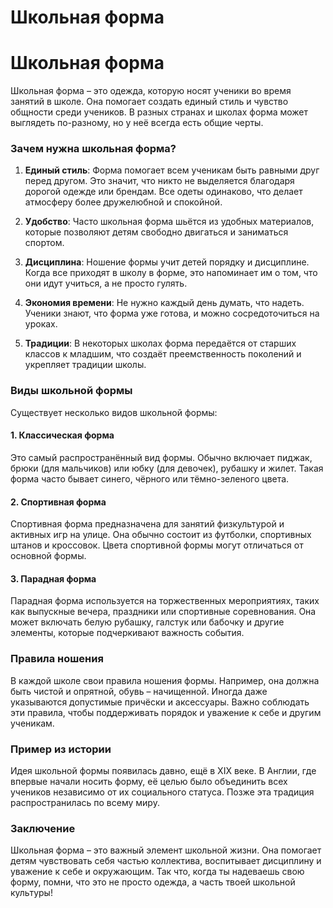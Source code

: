 # Школьная форма

# Школьная форма

Школьная форма – это одежда, которую носят ученики во время занятий в школе. Она помогает создать единый стиль и чувство общности среди учеников. В разных странах и школах форма может выглядеть по-разному, но у неё всегда есть общие черты.

### Зачем нужна школьная форма?

1. **Единый стиль**: Форма помогает всем ученикам быть равными друг перед другом. Это значит, что никто не выделяется благодаря дорогой одежде или брендам. Все одеты одинаково, что делает атмосферу более дружелюбной и спокойной.
   
2. **Удобство**: Часто школьная форма шьётся из удобных материалов, которые позволяют детям свободно двигаться и заниматься спортом.

3. **Дисциплина**: Ношение формы учит детей порядку и дисциплине. Когда все приходят в школу в форме, это напоминает им о том, что они идут учиться, а не просто гулять.

4. **Экономия времени**: Не нужно каждый день думать, что надеть. Ученики знают, что форма уже готова, и можно сосредоточиться на уроках.

5. **Традиции**: В некоторых школах форма передаётся от старших классов к младшим, что создаёт преемственность поколений и укрепляет традиции школы.

### Виды школьной формы

Существует несколько видов школьной формы:

#### 1. Классическая форма
Это самый распространённый вид формы. Обычно включает пиджак, брюки (для мальчиков) или юбку (для девочек), рубашку и жилет. Такая форма часто бывает синего, чёрного или тёмно-зеленого цвета.

#### 2. Спортивная форма
Спортивная форма предназначена для занятий физкультурой и активных игр на улице. Она обычно состоит из футболки, спортивных штанов и кроссовок. Цвета спортивной формы могут отличаться от основной формы.

#### 3. Парадная форма
Парадная форма используется на торжественных мероприятиях, таких как выпускные вечера, праздники или спортивные соревнования. Она может включать белую рубашку, галстук или бабочку и другие элементы, которые подчеркивают важность события.

### Правила ношения

В каждой школе свои правила ношения формы. Например, она должна быть чистой и опрятной, обувь – начищенной. Иногда даже указываются допустимые причёски и аксессуары. Важно соблюдать эти правила, чтобы поддерживать порядок и уважение к себе и другим ученикам.

### Пример из истории

Идея школьной формы появилась давно, ещё в XIX веке. В Англии, где впервые начали носить форму, её целью было объединить всех учеников независимо от их социального статуса. Позже эта традиция распространилась по всему миру.

### Заключение

Школьная форма – это важный элемент школьной жизни. Она помогает детям чувствовать себя частью коллектива, воспитывает дисциплину и уважение к себе и окружающим. Так что, когда ты надеваешь свою форму, помни, что это не просто одежда, а часть твоей школьной культуры!